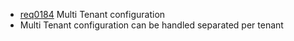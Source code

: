  * [req0184](https://github.com/DomainDrivenArchitecture/ddaRequirement/blob/master/en/requirements/req0184.md) Multi Tenant configuration
  * Multi Tenant configuration can be handled separated per tenant
